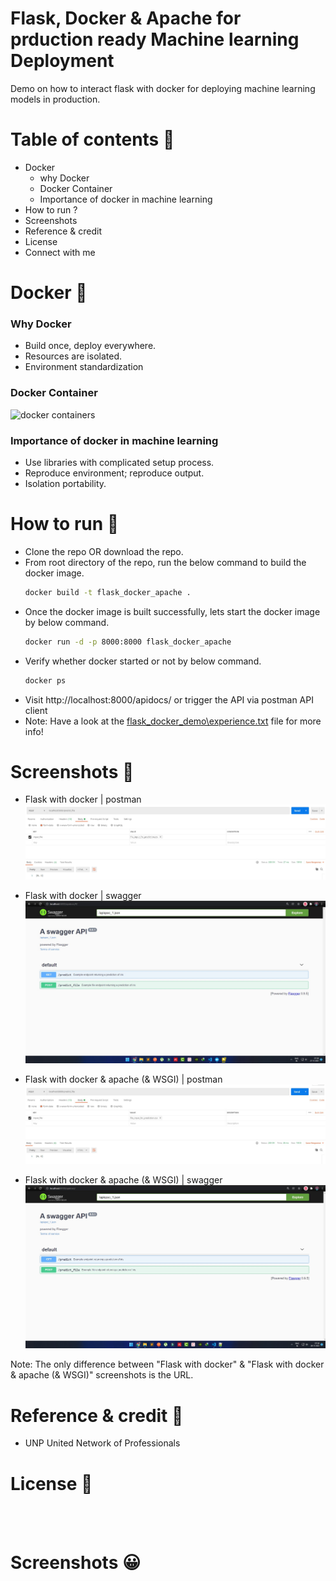 # Flask, Docker & Apache for prduction ready Machine learning Deployment
Demo on how to interact flask with docker for deploying machine learning models in production.

Table of contents :eyes:
=================

<!--ts-->
   * Docker
      * why Docker
      * Docker Container
      * Importance of docker in machine learning
   * How to run ?
   * Screenshots 
   * Reference & credit
   * License
   * Connect with me
<!--te-->

Docker :postbox:
======

### Why Docker 

- Build once, deploy everywhere.
- Resources are isolated.
- Environment standardization

### Docker Container

![docker containers](https://i2.wp.com/www.docker.com/blog/wp-content/uploads/Blog.-Are-containers-..VM-Image-1.png?fit=1600%2C680&ssl=1)

### Importance of docker in machine learning

- Use libraries with complicated setup process.
- Reproduce environment; reproduce output.
- Isolation portability.

How to run :running:
==========

- Clone the repo OR download the repo.
- From root directory of the repo, run the below command to build the docker image.
  ```sh
  docker build -t flask_docker_apache .
  ```
- Once the docker image is built successfully, lets start the docker image by below command.
  ```sh
  docker run -d -p 8000:8000 flask_docker_apache
  ```
- Verify whether docker started or not by below command.
   ```sh
  docker ps 
  ```
- Visit http://localhost:8000/apidocs/ or trigger the API via postman API client
- Note: Have a look at the [flask_docker_demo\experience.txt](https://github.com/Akshaykumarcp/flask-docker-apache-WSGI/blob/main/flask_docker_demo/experience.txt) file for more info!

Screenshots :camera_flash:
===========

- Flask with docker | postman 
![post man api outcome](https://github.com/Akshaykumarcp/flask-docker-apache-WSGI/blob/main/flask_docker_demo/screenshots/after_docker_run_postman_predictFromFile_API.jpg)

- Flask with docker | swagger
![swagger outcome](https://github.com/Akshaykumarcp/flask-docker-apache-WSGI/blob/main/flask_docker_demo/screenshots/after_docker_run_swagger.jpg)

- Flask with docker & apache (& WSGI) | postman 
![post man api outcome](https://github.com/Akshaykumarcp/flask-docker-apache-WSGI/blob/main/flask_docker_demo/screenshots/after_docker_run_postman_predictFromFile_API_apache.jpg)

- Flask with docker & apache (& WSGI) | swagger
![swagger outcome](https://github.com/Akshaykumarcp/flask-docker-apache-WSGI/blob/main/flask_docker_demo/screenshots/after_docker_run_swagger_apache.jpg)

Note: The only difference between "Flask with docker" & "Flask with docker & apache (& WSGI)" screenshots is the URL.

Reference & credit :handshake:
===========
- UNP United Network of Professionals

License :book:
===========
[<img align="left" alt="" width="52px" src="https://icon-icons.com/icons2/2649/PNG/512/mit_license_icon_160873.png" />](https://spdx.org/licenses/MIT.html)

<br/><br/>

Screenshots :grinning:
===========
[<img align="left" alt="" width="22px" src="https://simpleicons.org/icons/linkedin.svg" />](https://www.linkedin.com/in/akshay-kumar-c-p/)
[<img align="left" alt="" width="22px" src="https://simpleicons.org/icons/github.svg" />](https://github.com/Akshaykumarcp)
[<img align="left" alt="" width="22px" src="https://simpleicons.org/icons/medium.svg" />](https://medium.com/@akshai.148)
[<img align="left" alt="" width="22px" src="https://simpleicons.org/icons/youtube.svg" />](https://www.youtube.com/channel/UC3l8RTE3zBRzUrHbSXpx-qA)
